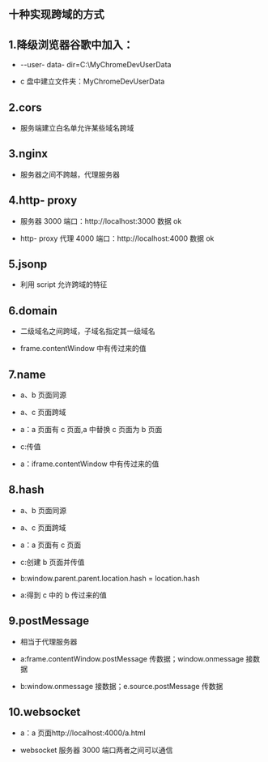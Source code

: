 ## 十种实现跨域的方式

## 1.降级浏览器谷歌中加入：

-  --user- data- dir=C:\MyChromeDevUserData

- c 盘中建立文件夹：MyChromeDevUserData

## 2.cors

- 服务端建立白名单允许某些域名跨域

## 3.nginx

- 服务器之间不跨越，代理服务器

## 4.http- proxy

- 服务器 3000 端口：http://localhost:3000 数据 ok

- http- proxy 代理 4000 端口：http://localhost:4000 数据 ok

## 5.jsonp

- 利用 script 允许跨域的特征

## 6.domain

- 二级域名之间跨域，子域名指定其一级域名

- frame.contentWindow 中有传过来的值

## 7.name

- a、b 页面同源

- a、c 页面跨域

- a：a 页面有 c 页面,a 中替换 c 页面为 b 页面

- c:传值

- a：iframe.contentWindow 中有传过来的值

## 8.hash

- a、b 页面同源

- a、c 页面跨域

- a：a 页面有 c 页面

- c:创建 b 页面并传值

- b:window.parent.parent.location.hash = location.hash

- a:得到 c 中的 b 传过来的值

## 9.postMessage

- 相当于代理服务器

- a:frame.contentWindow.postMessage 传数据；window.onmessage 接数据

- b:window.onmessage 接数据；e.source.postMessage 传数据

## 10.websocket

- a：a 页面http://localhost:4000/a.html

- websocket 服务器 3000 端口两者之间可以通信
